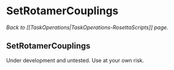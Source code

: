 # SetRotamerCouplings
*Back to [[TaskOperations|TaskOperations-RosettaScripts]] page.*
## SetRotamerCouplings

Under development and untested. Use at your own risk.

